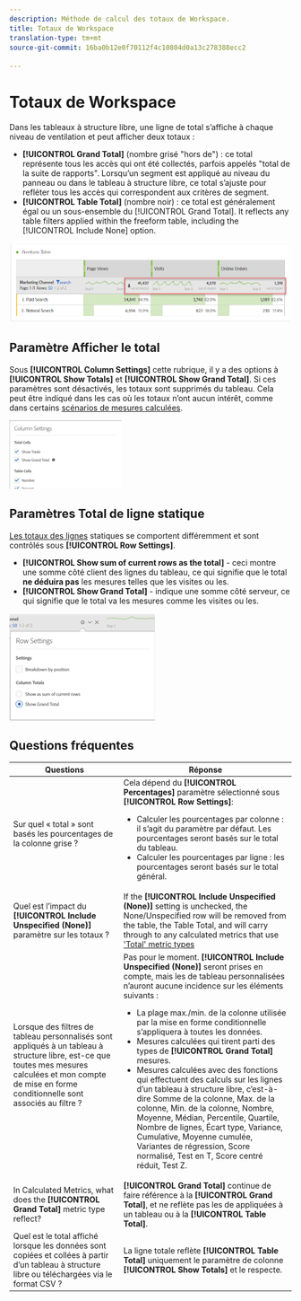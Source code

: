 ```yaml
---
description: Méthode de calcul des totaux de Workspace.
title: Totaux de Workspace
translation-type: tm+mt
source-git-commit: 16ba0b12e0f70112f4c10804d0a13c278388ecc2

---
```



# Totaux de Workspace

Dans les tableaux à structure libre, une ligne de total s’affiche à chaque niveau de ventilation et peut afficher deux totaux :

* **[!UICONTROL Grand Total]** (nombre grisé &quot;hors de&quot;) : ce total représente tous les accès qui ont été collectés, parfois appelés &quot;total de la suite de rapports&quot;. Lorsqu’un segment est appliqué au niveau du panneau ou dans le tableau à structure libre, ce total s’ajuste pour refléter tous les accès qui correspondent aux critères de segment.
* **[!UICONTROL Table Total]** (nombre noir) : ce total est généralement égal ou un sous-ensemble du [!UICONTROL Grand Total]. It reflects any table filters applied within the freeform table, including the [!UICONTROL Include None] option.

![](assets/total-row.png)

## Paramètre Afficher le total

Sous **[!UICONTROL Column Settings]** cette rubrique, il y a des options à **[!UICONTROL Show Totals]** et **[!UICONTROL Show Grand Total]**. Si ces paramètres sont désactivés, les totaux sont supprimés du tableau. Cela peut être indiqué dans les cas où les totaux n’ont aucun intérêt, comme dans certains [scénarios de mesures calculées](https://docs.adobe.com/content/help/fr-FR/analytics/components/calculated-metrics/calcmetrics-reference/cm-totals.html).

![](assets/column-settings-total.png)

## Paramètres Total de ligne statique

[Les totaux des lignes](https://docs.adobe.com/content/help/fr-FR/analytics/analyze/analysis-workspace/build-workspace-project/column-row-settings/manual-vs-dynamic-rows.html) statiques se comportent différemment et sont contrôlés sous **[!UICONTROL Row Settings]**.

* **[!UICONTROL Show sum of current rows as the total]** - ceci montre une somme côté client des lignes du tableau, ce qui signifie que le total **ne déduira pas** les mesures  telles que les visites ou les.
* **[!UICONTROL Show Grand Total]** - indique une somme côté serveur, ce qui signifie que le total va  les mesures comme les visites ou les.

![](assets/static-rows.png)

## Questions fréquentes

| Questions | Réponse |
|---|---|
| Sur quel « total » sont basés les pourcentages de la colonne grise ? | Cela dépend du **[!UICONTROL Percentages]** paramètre sélectionné sous **[!UICONTROL Row Settings]**:<ul><li>Calculer les pourcentages par colonne : il s’agit du paramètre par défaut. Les pourcentages seront basés sur le total du tableau.</li><li>Calculer les pourcentages par ligne : les pourcentages seront basés sur le total général.</li></ul> |
| Quel est l’impact du **[!UICONTROL Include Unspecified (None)]** paramètre sur les totaux ? | If the **[!UICONTROL Include Unspecified (None)]** setting is unchecked, the None/Unspecified row will be removed from the table, the Table Total, and will carry through to any calculated metrics that use [&#39;Total&#39; metric types](https://docs.adobe.com/content/help/fr-FR/analytics/components/calculated-metrics/calcmetric-workflow/m-metric-type-alloc.html) |
| Lorsque des filtres de tableau personnalisés sont appliqués à un tableau à structure libre, est-ce que toutes mes mesures calculées et mon compte de mise en forme conditionnelle sont associés au filtre ? | Pas pour le moment. **[!UICONTROL Include Unspecified (None)]** seront prises en compte, mais les  de tableau personnalisées n’auront aucune incidence sur les éléments suivants :<ul><li>La plage max./min. de la colonne utilisée par la mise en forme conditionnelle s’appliquera à toutes les données.</li><li>Mesures calculées qui tirent parti des types de **[!UICONTROL Grand Total]** mesures.</li><li>Mesures calculées avec des fonctions qui effectuent des calculs sur les lignes d’un tableau à structure libre, c’est-à-dire Somme de la colonne, Max. de la colonne, Min. de la colonne, Nombre, Moyenne, Médian, Percentile, Quartile, Nombre de lignes, Écart type, Variance, Cumulative, Moyenne cumulée, Variantes de régression, Score normalisé, Test en T, Score centré réduit, Test Z.</li></ul> |
| In Calculated Metrics, what does the **[!UICONTROL Grand Total]** metric type reflect? | **[!UICONTROL Grand Total]** continue de faire référence à la **[!UICONTROL Grand Total]**, et ne reflète pas les  de appliquées à un tableau ou à la **[!UICONTROL Table Total]**. |
| Quel est le total affiché lorsque les données sont copiées et collées à partir d’un tableau à structure libre ou téléchargées via le format CSV ? | La ligne totale reflète **[!UICONTROL Table Total]** uniquement le paramètre de colonne **[!UICONTROL Show Totals]** et le respecte. |

